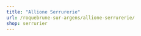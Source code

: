 ```yaml
---
title: "Allione Serrurerie"
url: /roquebrune-sur-argens/allione-serrurerie/
shop: serrurier
---
```

